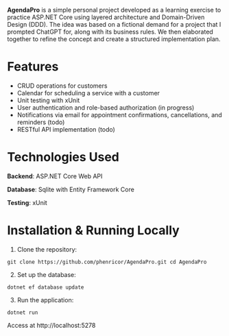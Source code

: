 **AgendaPro** is a simple personal project developed as a learning exercise to practice ASP.NET Core using layered architecture and Domain-Driven Design (DDD). The idea was based on a fictional demand for a project that I prompted ChatGPT for, along with its business rules. We then elaborated together to refine the concept and create a structured implementation plan.
# Features
* CRUD operations for customers
* Calendar for scheduling a service with a customer
* Unit testing with xUnit
* User authentication and role-based authorization (in progress)
* Notifications via email for appointment confirmations, cancellations, and reminders (todo)
* RESTful API implementation (todo)
# Technologies Used
**Backend**: ASP.NET Core Web API

**Database**: Sqlite with Entity Framework Core

**Testing**: xUnit
# Installation & Running Locally
1. Clone the repository:

`git clone https://github.com/phenricor/AgendaPro.git
cd AgendaPro
`

2. Set up the database:

`
dotnet ef database update
`

3. Run the application:

`
dotnet run
`

Access at http://localhost:5278
